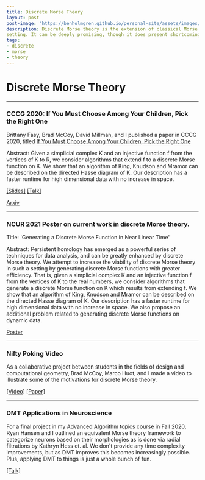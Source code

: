 ```yaml
---
title: Discrete Morse Theory
layout: post
post-image: "https://benholmgren.github.io/personal-site/assets/images/SamplePost.png?token=AHMQUELVG36IDSA4SZEZ5P26Z64IW"
description: Discrete Morse theory is the extension of classical Morse theory on smooth manifolds to the discrete
setting. It can be deeply promising, though it does present shortcomings, throughout broad applications in topological data analysis.
tags:
- discrete
- morse
- theory
---
```


# Discrete Morse Theory

---

### CCCG 2020: If You Must Choose Among Your Children, Pick the Right One

Brittany Fasy, Brad McCoy, David Millman, and I published a paper in CCCG 2020, titled
[If You Must Choose Among Your Children, Pick the Right One](../../assets/cccg20.pdf)

Abstract: Given a simplicial complex K and an injective function f from the vertices of K to R, we consider algorithms that extend f to a discrete Morse function on K.
We show that an algorithm of King, Knudson and Mramor can be described on the directed Hasse diagram of K.
Our description has a faster runtime for high dimensional data with no increase in space.

[[Slides]](../../assets/cccg20-slides.pdf) [[Talk]](https://www.youtube.com/watch?v=kHpD-J4EzI8&t=607s)

[Arxiv](https://arxiv.org/abs/2103.13882)

---

### NCUR 2021 Poster on current work in discrete Morse theory.

Title: 'Generating a Discrete Morse Function in Near Linear Time'

Abstract: Persistent homology has emerged as a powerful series of techniques for data analysis, and can be greatly enhanced by discrete Morse theory. We attempt to increase the viability of discrete Morse theory in such a setting by generating discrete Morse functions with greater efficiency. That is, given a simplicial complex K and an injective function f from the vertices of K to the real numbers, we consider algorithms that generate a discrete Morse function on K which results from extending f. We show that an algorithm of King, Knudson and Mramor can be described on the directed Hasse diagram of K. Our description has a faster runtime for high dimensional data with no increase in space. We also propose an additional problem related to generating discrete Morse functions on dynamic data.

[Poster](../../assets/ncur21.pdf)

---

### Nifty Poking Video

As a collaborative project between students in the fields of design and computational geometry, Brad McCoy, Marco Huot, and I made a video to illustrate some of the motivations for discrete Morse theory.

[[Video](https://vimeo.com/393067859)] [[Paper](../../assets/socg-video.pdf)]

---

### DMT Applications in Neuroscience

For a final project in my Advanced Algorithm topics course in Fall 2020, Ryan Hansen and I
outlined an equivalent Morse theory framework to categorize neurons based on their morphologies
as is done via radial filtrations by Kathryn Hess et. al. We don't provide any time complexity
improvements, but as DMT improves this becomes increasingly possible. Plus, applying DMT to
things is just a whole bunch of fun.

[[Talk]](https://www.youtube.com/watch?v=ml7zRu7SsTI&t=2s)

